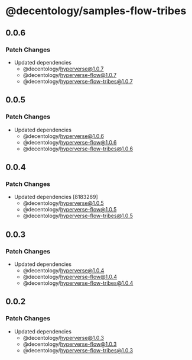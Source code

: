 # @decentology/samples-flow-tribes

## 0.0.6

### Patch Changes

- Updated dependencies
  - @decentology/hyperverse@1.0.7
  - @decentology/hyperverse-flow@1.0.7
  - @decentology/hyperverse-flow-tribes@1.0.7

## 0.0.5

### Patch Changes

- Updated dependencies
  - @decentology/hyperverse@1.0.6
  - @decentology/hyperverse-flow@1.0.6
  - @decentology/hyperverse-flow-tribes@1.0.6

## 0.0.4

### Patch Changes

- Updated dependencies [8183269]
  - @decentology/hyperverse@1.0.5
  - @decentology/hyperverse-flow@1.0.5
  - @decentology/hyperverse-flow-tribes@1.0.5

## 0.0.3

### Patch Changes

- Updated dependencies
  - @decentology/hyperverse@1.0.4
  - @decentology/hyperverse-flow@1.0.4
  - @decentology/hyperverse-flow-tribes@1.0.4

## 0.0.2

### Patch Changes

- Updated dependencies
  - @decentology/hyperverse@1.0.3
  - @decentology/hyperverse-flow@1.0.3
  - @decentology/hyperverse-flow-tribes@1.0.3
